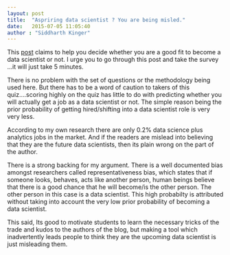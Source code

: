 ```yaml
---
layout: post
title:  "Aspriring data scientist ? You are being misled."
date:   2015-07-05 11:05:40
author : "Siddharth Kinger"
---
```



This <a href="http://www.analyticsvidhya.com/blog/2015/06/test-fit-data-scientist/?utm_source=feedburner&utm_medium=email&utm_campaign=Feed%3A+AnalyticsVidhya+%28Analytics+Vidhya%29">post</a> claims to help you decide whether you are a good fit to become a data scientist or not. I urge you to go through this post and take the survey ...it will just take 5 minutes.

There is no problem with the set of questions or the methodology being used here. But there has to be a word of caution to takers of this quiz….scoring highly on the quiz has little to do with predicting whether you will actually get a job as a data scientist or not. The simple reason being the prior probability of getting hired/shifting into a data scientist role is very very less. 

According to my own research there are only 0.2% data science plus analytics jobs in the market. And if the readers are mislead into believing that they are the future data scientists, then its plain wrong on the part of the author.

There is a strong backing for my argument. There is a well documented bias amongst researchers called representativeness bias, which states that if someone looks, behaves, acts like another person, human beings believe that there is a good chance that he will become/is the other person. The other person in this case is a data scientist. This high probabilty is attributed without taking into account the very low prior probability of becoming a data scientist. 

This said, Its good to motivate students to learn the necessary tricks of the trade and kudos to the authors of the blog, but making a tool which inadvertently leads people to think they are the upcoming data scientist is just misleading them.
